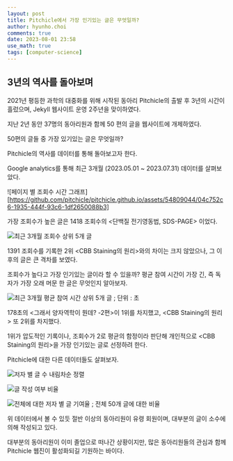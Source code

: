 ```yaml
---
layout: post
title: Pitchicle에서 가장 인기있는 글은 무엇일까?
author: hyunho.choi
comments: true
date: 2023-08-01 23:58
use_math: true
tags: [computer-science]
---
```

## 3년의 역사를 돌아보며

2021년 평등한 과학의 대중화를 위해 시작된 동아리 Pitchicle의 출발 후 3년의 시간이 흘렀으며, Jekyll 웹사이트 운영 2주년을 맞이하였다.

지난 2년 동안 37명의 동아리원과 함께 50 편의 글을 웹사이트에 개제하였다.

50편의 글들 중 가장 있기있는 글은 무엇일까?

Pitchicle의 역사를 데이터를 통해 돌아보고자 한다.

Google analytics를 통해 최근 3개월 (2023.05.01 ~ 2023.07.31) 데이터를 살펴보았다.

![페이지 별 조회수 시간 그래프][https://github.com/pitchicle/pitchicle.github.io/assets/54809044/04c752c6-1935-444f-93c6-1df2650088b3]

가장 조회수가 높은 글은 1418 조회수의 <단백질 전기영동법, SDS-PAGE> 이었다.


![최근 3개월 조회수 상위 5개 글](https://github.com/pitchicle/pitchicle.github.io/assets/54809044/c88b64d7-c4cf-43d4-b797-c774fc6a5828)

1391 조회수를 기록한 2위 <CBB Staining의 원리>와의 차이는 크지 않았으나, 그 이후의 글은 큰 격차를 보였다.

조회수가 높다고 가장 인기있는 글이라 할 수 있을까?
평균 참여 시간이 가장 긴, 즉 독자가 가장 오래 머문 한 글은 무엇인지 알아보자.


![최근 3개월 평균 참여 시간 상위 5개 글  ; 단위 : 초](https://github.com/pitchicle/pitchicle.github.io/assets/54809044/e1f14e1b-0380-412d-9b98-abde90c8b0df)

178초의 <그래서 양자역학이 뭔데? -2편>이 1위를 차지했고, <CBB Staining의 원리> 또 2위를 차지했다.

1위가 압도적인 기록이나, 조회수가 2로 평균의 함정이라 판단해 개인적으로 <CBB Staining의 원리>을 가장 인기있는 글로 선정하려 한다.

Pitchicle에 대한 다른 데이터들도 살펴보자.

![저자 별 글 수 내림차순 정렬](https://github.com/pitchicle/pitchicle.github.io/assets/54809044/0b31d503-e5f4-439b-a842-53a58d19970a)

![글 작성 여부 비율](https://github.com/pitchicle/pitchicle.github.io/assets/54809044/6ba95598-cf21-4b14-a45f-0cb0298bbaf6)

![전체에 대한 저자 별 글 기여율 ; 전체 50개 글에 대한 비율](https://github.com/pitchicle/pitchicle.github.io/assets/54809044/84e13fa4-5252-4b43-89f5-75dff3947022)


위 데이터에서 볼 수 있듯 절반 이상의 동아리원이 유령 회원이며, 대부분의 글이 소수에 의해 작성되고 있다.

대부분의 동아리원이 이미 졸업으로 떠나간 상황이지만, 많은 동아리원들의 관심과 함께 Pitchicle 웹진이 활성화되길 기원하는 바이다.
